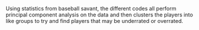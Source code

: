 Using statistics from baseball savant, the different codes all perform principal component analysis on the data and then clusters the players into like groups to try and find players that may be underrated or overrated. 
